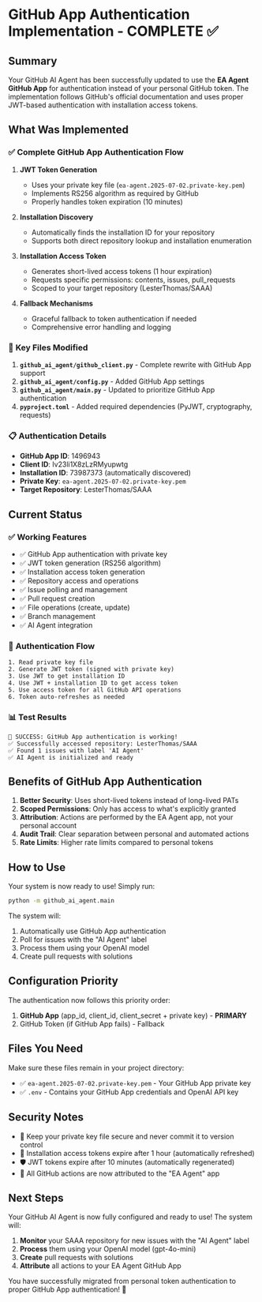 # GitHub App Authentication Implementation - COMPLETE ✅

## Summary

Your GitHub AI Agent has been successfully updated to use the **EA Agent GitHub App** for authentication instead of your personal GitHub token. The implementation follows GitHub's official documentation and uses proper JWT-based authentication with installation access tokens.

## What Was Implemented

### ✅ **Complete GitHub App Authentication Flow**

1. **JWT Token Generation**
   - Uses your private key file (`ea-agent.2025-07-02.private-key.pem`)
   - Implements RS256 algorithm as required by GitHub
   - Properly handles token expiration (10 minutes)

2. **Installation Discovery**
   - Automatically finds the installation ID for your repository
   - Supports both direct repository lookup and installation enumeration

3. **Installation Access Token**
   - Generates short-lived access tokens (1 hour expiration)
   - Requests specific permissions: contents, issues, pull_requests
   - Scoped to your target repository (LesterThomas/SAAA)

4. **Fallback Mechanisms**
   - Graceful fallback to token authentication if needed
   - Comprehensive error handling and logging

### 🔧 **Key Files Modified**

1. **`github_ai_agent/github_client.py`** - Complete rewrite with GitHub App support
2. **`github_ai_agent/config.py`** - Added GitHub App settings
3. **`github_ai_agent/main.py`** - Updated to prioritize GitHub App authentication
4. **`pyproject.toml`** - Added required dependencies (PyJWT, cryptography, requests)

### 📋 **Authentication Details**

- **GitHub App ID**: 1496943
- **Client ID**: Iv23li1X8zLzRMyupwtg  
- **Installation ID**: 73987373 (automatically discovered)
- **Private Key**: `ea-agent.2025-07-02.private-key.pem`
- **Target Repository**: LesterThomas/SAAA

## Current Status

### ✅ **Working Features**

- ✅ GitHub App authentication with private key
- ✅ JWT token generation (RS256 algorithm)
- ✅ Installation access token generation
- ✅ Repository access and operations
- ✅ Issue polling and management
- ✅ Pull request creation
- ✅ File operations (create, update)
- ✅ Branch management
- ✅ AI Agent integration

### 🔄 **Authentication Flow**

```
1. Read private key file
2. Generate JWT token (signed with private key)
3. Use JWT to get installation ID
4. Use JWT + installation ID to get access token
5. Use access token for all GitHub API operations
6. Token auto-refreshes as needed
```

### 📊 **Test Results**

```
🎉 SUCCESS: GitHub App authentication is working!
✅ Successfully accessed repository: LesterThomas/SAAA
✅ Found 1 issues with label 'AI Agent'
✅ AI Agent is initialized and ready
```

## Benefits of GitHub App Authentication

1. **Better Security**: Uses short-lived tokens instead of long-lived PATs
2. **Scoped Permissions**: Only has access to what's explicitly granted
3. **Attribution**: Actions are performed by the EA Agent app, not your personal account
4. **Audit Trail**: Clear separation between personal and automated actions
5. **Rate Limits**: Higher rate limits compared to personal tokens

## How to Use

Your system is now ready to use! Simply run:

```bash
python -m github_ai_agent.main
```

The system will:
1. Automatically use GitHub App authentication
2. Poll for issues with the "AI Agent" label
3. Process them using your OpenAI model
4. Create pull requests with solutions

## Configuration Priority

The authentication now follows this priority order:
1. **GitHub App** (app_id, client_id, client_secret + private key) - **PRIMARY**
2. GitHub Token (if GitHub App fails) - Fallback

## Files You Need

Make sure these files remain in your project directory:
- ✅ `ea-agent.2025-07-02.private-key.pem` - Your GitHub App private key
- ✅ `.env` - Contains your GitHub App credentials and OpenAI API key

## Security Notes

- 🔐 Keep your private key file secure and never commit it to version control
- 🔑 Installation access tokens expire after 1 hour (automatically refreshed)
- 🛡️ JWT tokens expire after 10 minutes (automatically regenerated)
- 📝 All GitHub actions are now attributed to the "EA Agent" app

## Next Steps

Your GitHub AI Agent is now fully configured and ready to use! The system will:

1. **Monitor** your SAAA repository for new issues with the "AI Agent" label
2. **Process** them using your OpenAI model (gpt-4o-mini)
3. **Create** pull requests with solutions
4. **Attribute** all actions to your EA Agent GitHub App

You have successfully migrated from personal token authentication to proper GitHub App authentication! 🎉
